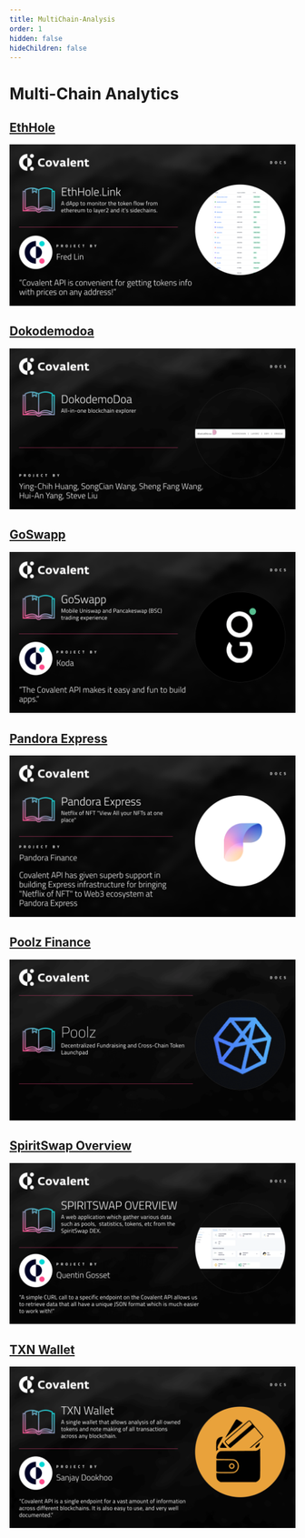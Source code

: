 ```yaml
---
title: MultiChain-Analysis
order: 1
hidden: false
hideChildren: false
---
```


# Multi-Chain Analytics

## [EthHole](./ethhole)
[![EthHole](../images/eth-hole.png)](./ethhole)

## [Dokodemodoa](./dokodemodoa)
[![Dokodemodoa](../images/dokodemodoa.png)](./dokodemodoa)

## [GoSwapp](./goswapp)
[![GoSwapp](../images/goswapp-banner.png)](./goswapp)

## [Pandora Express](./pandora-express)
[![Pandora Express](../images/pandora-express.png)](./pandora-express)

## [Poolz Finance](./poolz)
[![Pandora Express](../images/poolz.png)](./poolz)
## [SpiritSwap Overview](./spiritswap-overview)
[![SpiritSwap Overview](../images/spiritswap-overview.png)](./spiritswap-overview)

## [TXN Wallet](./txnwallet)
[![TXN Wallet](../images/txnwallet.png)](./txnwallet)